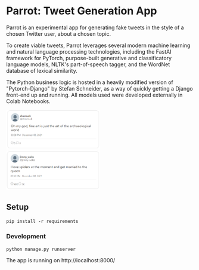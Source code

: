 # Parrot: Tweet Generation App

Parrot is an experimental app for generating fake tweets in the style of a chosen Twitter user, about a chosen topic.

To create viable tweets, Parrot leverages several modern machine learning and natural language processing technologies, including the FastAI framework for PyTorch, purpose-built generative and classificatory language models, NLTK's part-of-speech tagger, and the WordNet database of lexical similarity.

The Python business logic is hosted in a heavily modified version of "Pytorch-Django" by Stefan Schneider, as a way of quickly getting a Django front-end up and running. All models used were developed externally in Colab Notebooks.

<img src="docs/elon_musk_fine_art.PNG" width="50%" />
<img src="docs/jimmy_wales_spiders.PNG" width="50%" />

## Setup

```
pip install -r requirements
```

### Development

```
python manage.py runserver
```
The app is running on http://localhost:8000/
